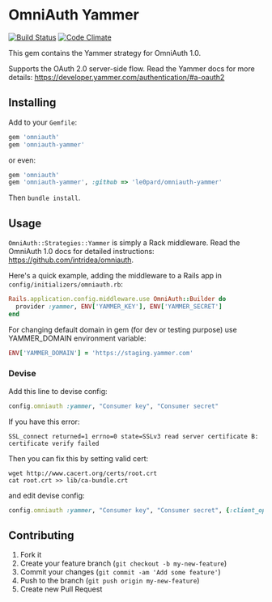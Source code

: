 # OmniAuth Yammer

[![Build Status](https://travis-ci.org/le0pard/omniauth-yammer.svg?branch=master)](https://travis-ci.org/le0pard/omniauth-yammer)
[![Code Climate](https://codeclimate.com/github/le0pard/omniauth-yammer/badges/gpa.svg)](https://codeclimate.com/github/le0pard/omniauth-yammer)

This gem contains the Yammer strategy for OmniAuth 1.0.

Supports the OAuth 2.0 server-side flow. Read the Yammer docs for more details: https://developer.yammer.com/authentication/#a-oauth2

## Installing

Add to your `Gemfile`:

```ruby
gem 'omniauth'
gem 'omniauth-yammer'
```

or even:

```ruby
gem 'omniauth'
gem 'omniauth-yammer', :github => 'le0pard/omniauth-yammer'
```

Then `bundle install`.

## Usage

`OmniAuth::Strategies::Yammer` is simply a Rack middleware. Read the OmniAuth 1.0 docs for detailed instructions: https://github.com/intridea/omniauth.

Here's a quick example, adding the middleware to a Rails app in `config/initializers/omniauth.rb`:

```ruby
Rails.application.config.middleware.use OmniAuth::Builder do
  provider :yammer, ENV['YAMMER_KEY'], ENV['YAMMER_SECRET']
end
```

For changing default domain in gem (for dev or testing purpose) use YAMMER\_DOMAIN environment variable:

```ruby
ENV['YAMMER_DOMAIN'] = 'https://staging.yammer.com'
```

### Devise

Add this line to devise config:


```ruby
config.omniauth :yammer, "Consumer key", "Consumer secret"
```

If you have this error:

    SSL_connect returned=1 errno=0 state=SSLv3 read server certificate B: certificate verify failed

Then you can fix this by setting valid cert:

    wget http://www.cacert.org/certs/root.crt
    cat root.crt >> lib/ca-bundle.crt

and edit devise config:

```ruby
config.omniauth :yammer, "Consumer key", "Consumer secret", {:client_options => {:ssl => {:ca_file => "#{Rails.root}/lib/ca-bundle.crt" }}}
```

## Contributing

1. Fork it
2. Create your feature branch (`git checkout -b my-new-feature`)
3. Commit your changes (`git commit -am 'Add some feature'`)
4. Push to the branch (`git push origin my-new-feature`)
5. Create new Pull Request
